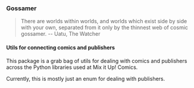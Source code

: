 ### Gossamer

> There are worlds within worlds, and worlds which exist side by side with your own, separated from it only by the thinnest web of cosmic gossamer. -- Uatu, The Watcher

#### Utils for connecting comics and publishers

This package is a grab bag of utils for dealing with comics and publishers across the Python libraries used at Mix it Up! Comics.

Currently, this is mostly just an enum for dealing with publishers.
